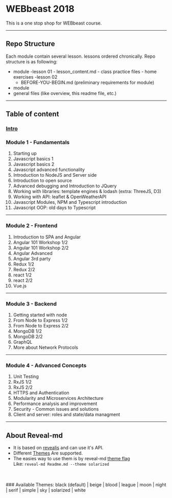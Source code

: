 # WEBbeast 2018
This is a one stop shop for WEBbeast course.

---

## Repo Structure
Each module contain several lesson. lessons ordered chronically.
Repo structure is as following:

- module
    -lesson 01
        - lesson_content.md
        - class practice files
        - home exercises
    -lesson 02
    - BEFORE-YOU-BEGIN.md (preliminary requirements for module)
- module
- general files (like overview, this readme file, etc.)

---

## Table of content

### [Intro]()

### Module 1 - Fundamentals
1. Starting up
2. Javascript basics 1
3. Javascript basics 2
4. Javascript advanced functionality
5. Introduction to NodeJS and Server side
6. Introduction to open source
7. Advanced debugging and Introduction to JQuery
8. Working with libraries: template engines & lodash (extra: ThreeJS, D3)
9. Working with API: leaflet & OpenWeatherAPI
10. Javascript Modules, NPM and Typescript introduction
11. Javascript OOP: old days to Typescript

---

### Module 2 - Frontend
1. Introduction to SPA and Angular
2. Angular 101 Workshop 1/2
3. Angular 101 Workshop 2/2
4. Angular Advanced
5. Angular 3rd party
6. Redux 1/2
7. Redux 2/2
8. react 1/2
9. react 2/2
10. Vue.js

---

### Module 3 - Backend
1. Getting started with node
2. From Node to Express 1/2
3. From Node to Express 2/2
4. MongoDB 1/2
5. MongoDB 2/2
6. GraphQL
7. More about Network Protocols

---

### Module 4 - Advanced Concepts
1. Unit Testing
2. RxJS 1/2
3. RxJS 2/2
4. HTTPS and Authentication
5. Modularity and Microservices Architecture
6. Performance analysis and improvement
7. Security -  Common issues and solutions
8. Client and server: roles and state/data managment

---

## About Reveal-md
* It is based on [revealjs](https://github.com/hakimel/reveal.js) and can use it's API.
* Different [Themes](https://github.com/hakimel/reveal.js/tree/master/css/theme) Are supported.
* The easies way to use them is by reveal-md [theme flag](https://github.com/webpro/reveal-md#theme) <br>
Like:
`reveal-md Readme.md --theme solarized`
<br>
<br>
### Available Themes:
black (default) | beige | blood | league | moon | night | serif | simple | sky | solarized | white
